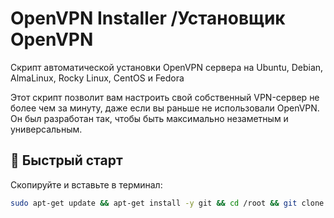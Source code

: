 
# OpenVPN Installer /Установщик OpenVPN

Скрипт автоматической установки OpenVPN сервера на Ubuntu, Debian, AlmaLinux, Rocky Linux, CentOS и Fedora

Этот скрипт позволит вам настроить свой собственный VPN-сервер не более чем за минуту, даже если вы раньше не использовали OpenVPN. Он был разработан так, чтобы быть максимально незаметным и универсальным.

## 🚀 Быстрый старт

Скопируйте и вставьте в терминал:

```bash
sudo apt-get update && apt-get install -y git && cd /root && git clone https://github.com/admin404nextfloor/vpn.git && cd vpn && chmod +x openvpn.sh && ./openvpn.sh
